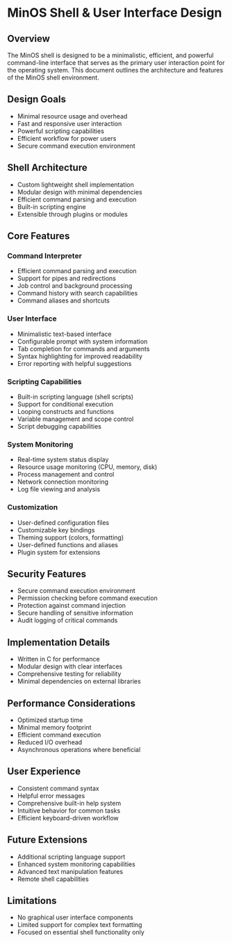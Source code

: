 # MinOS Shell & User Interface Design

## Overview
The MinOS shell is designed to be a minimalistic, efficient, and powerful command-line interface that serves as the primary user interaction point for the operating system. This document outlines the architecture and features of the MinOS shell environment.

## Design Goals
- Minimal resource usage and overhead
- Fast and responsive user interaction
- Powerful scripting capabilities
- Efficient workflow for power users
- Secure command execution environment

## Shell Architecture
- Custom lightweight shell implementation
- Modular design with minimal dependencies
- Efficient command parsing and execution
- Built-in scripting engine
- Extensible through plugins or modules

## Core Features

### Command Interpreter
- Efficient command parsing and execution
- Support for pipes and redirections
- Job control and background processing
- Command history with search capabilities
- Command aliases and shortcuts

### User Interface
- Minimalistic text-based interface
- Configurable prompt with system information
- Tab completion for commands and arguments
- Syntax highlighting for improved readability
- Error reporting with helpful suggestions

### Scripting Capabilities
- Built-in scripting language (shell scripts)
- Support for conditional execution
- Looping constructs and functions
- Variable management and scope control
- Script debugging capabilities

### System Monitoring
- Real-time system status display
- Resource usage monitoring (CPU, memory, disk)
- Process management and control
- Network connection monitoring
- Log file viewing and analysis

### Customization
- User-defined configuration files
- Customizable key bindings
- Theming support (colors, formatting)
- User-defined functions and aliases
- Plugin system for extensions

## Security Features
- Secure command execution environment
- Permission checking before command execution
- Protection against command injection
- Secure handling of sensitive information
- Audit logging of critical commands

## Implementation Details
- Written in C for performance
- Modular design with clear interfaces
- Comprehensive testing for reliability
- Minimal dependencies on external libraries

## Performance Considerations
- Optimized startup time
- Minimal memory footprint
- Efficient command execution
- Reduced I/O overhead
- Asynchronous operations where beneficial

## User Experience
- Consistent command syntax
- Helpful error messages
- Comprehensive built-in help system
- Intuitive behavior for common tasks
- Efficient keyboard-driven workflow

## Future Extensions
- Additional scripting language support
- Enhanced system monitoring capabilities
- Advanced text manipulation features
- Remote shell capabilities

## Limitations
- No graphical user interface components
- Limited support for complex text formatting
- Focused on essential shell functionality only
